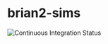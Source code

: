 # brian2-sims

![Continuous Integration Status](https://github.com/russelljjarvis/brian2-sims/actions/workflows/python-app.yml/badge.svg)


